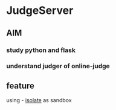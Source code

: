 # JudgeServer
## AIM
### study python and flask
### understand judger of online-judge
## feature
using - [isolate](https://github.com/ioi/isolate) as sandbox
